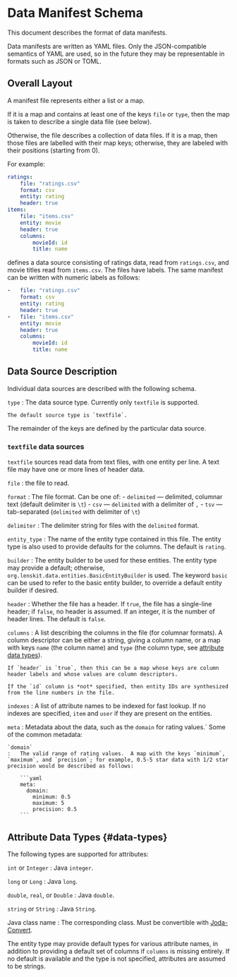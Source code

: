 # Data Manifest Schema

This document describes the format of data manifests.

Data manifests are written as YAML files.  Only the JSON-compatible semantics of YAML are used, so in the future they
may be representable in formats such as JSON or TOML.

## Overall Layout

A manifest file represents either a list or a map.

If it is a map and contains at least one of the keys `file` or `type`, then the map is taken to describe a single data file (see below).

Otherwise, the file describes a collection of data files.  If it is a map, then those files are labelled with their map keys; otherwise, they are labeled with their positions (starting from 0).

For example:

```yaml
ratings:
	file: "ratings.csv"
	format: csv
	entity: rating
	header: true
items:
	file: "items.csv"
	entity: movie
	header: true
	columns:
	    movieId: id
	    title: name
```

defines a data source consisting of ratings data, read from `ratings.csv`, and movie titles read from `items.csv`.  The files have labels.  The same manifest can be written with numeric labels as follows:

```yaml
-	file: "ratings.csv"
	format: csv
	entity: rating
	header: true
-	file: "items.csv"
	entity: movie
	header: true
	columns:
	    movieId: id
	    title: name
```

## Data Source Description

Individual data sources are described with the following schema.

`type`
:   The data source type.  Currently only `textfile` is supported.

    The default source type is `textfile`.

The remainder of the keys are defined by the particular data source.

### `textfile` data sources

`textfile` sources read data from text files, with one entity per line.  A text file may have one or more lines of header data.

`file`
:   the file to read.

`format`
:   The file format.  Can be one of:
	 - `delimited` — delimited, columnar text (default delimiter is `\t`)
	 - `csv` — `delimited` with a delimiter of `,`
	 - `tsv` — tab-separated (`delimited` with delimiter of `\t`)

`delimiter`
:   The delimiter string for files with the `delimited` format.

`entity_type`
:   The name of the entity type contained in this file.  The entity type is also used to provide defaults for the columns.  The default is `rating`.

`builder`
:   The entity builder to be used for these entities.  The entity type may provide a default; otherwise, `org.lenskit.data.entities.BasicEntityBuilder` is used.  The keyword `basic` can be used to refer to the basic entity builder, to override a default entity builder if desired.

`header`
:   Whether the file has a header.  If `true`, the file has a single-line header; if `false`, no header is assumed.  If an integer, it is the number of header lines.  The default is `false`.

`columns`
:   A list describing the columns in the file (for columnar formats). A column descriptor can be either a string, giving a column name, or a map with keys `name` (the column name) and `type` (the column type, see [attribute data types](#data-types)).
 
    If `header` is `true`, then this can be a map whose keys are column header labels and whose values are column descriptors.
    
    If the `id` column is *not* specified, then entity IDs are synthesized from the line numbers in the file.
	
`indexes`
:   A list of attribute names to be indexed for fast lookup.  If no indexes are specified, `item` and `user` if they are present on the entities.
	
`meta`
:   Metadata about the data, such as the `domain` for rating values.`  Some of the common metadata:

    `domain`
    :   The valid range of rating values.  A map with the keys `minimum`, `maximum`, and `precision`; for example, 0.5-5 star data with 1/2 star precision would be described as follows:
    
        ```yaml
        meta:
          domain:
            minimum: 0.5
            maximum: 5
            precision: 0.5
        ```
	
## Attribute Data Types {#data-types}

The following types are supported for attributes:

`int` or `Integer`
:   Java `integer`.

`long` or `Long`
:   Java `long`.

`double`, `real`, or `Double`
:   Java `double`.

`string` or `String`
:   Java `String`.

Java class name
:   The corresponding class.  Must be convertible with [Joda-Convert][].

[Joda-Convert]: http://www.joda.org/joda-convert/

The entity type may provide default types for various attribute names, in addition to providing a default set of columns if `columns` is missing entirely.  If no default is available and the type is not specified, attributes are assumed to be strings.
